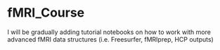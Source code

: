 # fMRI_Course
I will be gradually adding tutorial notebooks on how to work with more advanced fMRI data structures (i.e. Freesurfer, fMRIprep, HCP outputs)
